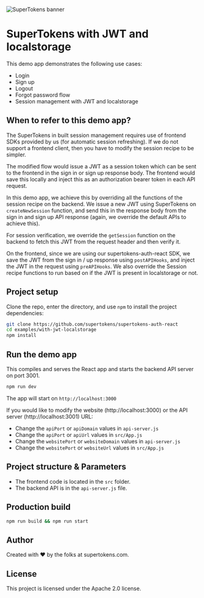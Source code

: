 ![SuperTokens banner](https://raw.githubusercontent.com/supertokens/supertokens-logo/master/images/Artboard%20%E2%80%93%2027%402x.png)

# SuperTokens with JWT and localstorage

This demo app demonstrates the following use cases:

-   Login
-   Sign up
-   Logout
-   Forgot password flow
-   Session management with JWT and localstorage

## When to refer to this demo app?

The SuperTokens in built session management requires use of frontend SDKs provided by us (for automatic session refreshing). If we do not support a frontend client, then you have to modify the session recipe to be simpler.

The modified flow would issue a JWT as a session token which can be sent to the frontend in the sign in or sign up response body. The frontend would save this locally and inject this as an authorization bearer token in each API request.

In this demo app, we achieve this by overriding all the functions of the session recipe on the backend. We issue a new JWT using SuperTokens on `createNewSession` function, and send this in the response body from the sign in and sign up API response (again, we override the default APIs to achieve this).

For session verification, we override the `getSession` function on the backend to fetch this JWT from the request header and then verify it.

On the frontend, since we are using our supertokens-auth-react SDK, we save the JWT from the sign in / up response using `postAPIHooks`, and inject the JWT in the request using `preAPIHooks`. We also override the Session recipe functions to run based on if the JWT is present in localstorage or not.

## Project setup

Clone the repo, enter the directory, and use `npm` to install the project dependencies:

```bash
git clone https://github.com/supertokens/supertokens-auth-react
cd examples/with-jwt-localstorage
npm install
```

## Run the demo app

This compiles and serves the React app and starts the backend API server on port 3001.

```bash
npm run dev
```

The app will start on `http://localhost:3000`

If you would like to modify the website (http://localhost:3000) or the API server (http://localhost:3001) URL:

-   Change the `apiPort` or `apiDomain` values in `api-server.js`
-   Change the `apiPort` or `apiUrl` values in `src/App.js`
-   Change the `websitePort` or `websiteDomain` values in `api-server.js`
-   Change the `websitePort` or `websiteUrl` values in `src/App.js`

## Project structure & Parameters

-   The frontend code is located in the `src` folder.
-   The backend API is in the `api-server.js` file.

## Production build

```bash
npm run build && npm run start
```

## Author

Created with :heart: by the folks at supertokens.com.

## License

This project is licensed under the Apache 2.0 license.
